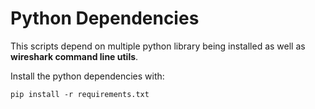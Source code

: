 # Python Dependencies
This scripts depend on multiple python library being installed as well as __wireshark command line utils__.

Install the python dependencies with:
```
pip install -r requirements.txt
```

